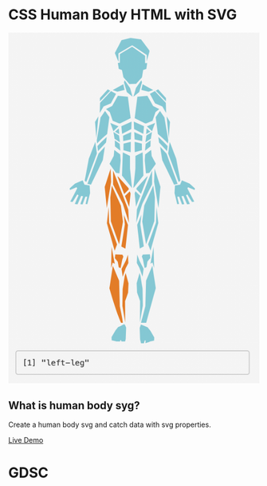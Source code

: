 # CSS Human Body HTML with SVG
![Image of Example](README_image.png)

## What is human body syg?
Create a human body svg and catch data with svg properties.

[Live Demo](https://maya-gans.shinyapps.io/human_body_app/)
# GDSC
